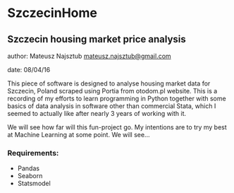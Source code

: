 # SzczecinHome
## Szczecin housing market price analysis

author: Mateusz Najsztub <mateusz.najsztub@gmail.com>

date: 08/04/16

This piece of software is designed to analyse housing market data for Szczecin, Poland scraped using Portia from otodom.pl website. This is a recording of my efforts to learn programming in Python together with some basics of data analysis in software other than commercial Stata, which I seemed to actually like after nearly 3 years of working with it.

We will see how far will this fun-project go. My intentions are to try my best at Machine Learning at some point. We will see...


### Requirements:
* Pandas
* Seaborn
* Statsmodel
